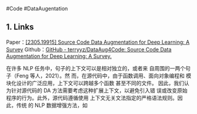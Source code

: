 #Code #DataAugentation
## 1. Links
Paper：[[2305.19915] Source Code Data Augmentation for Deep Learning: A Survey](https://arxiv.org/abs/2305.19915)
Github：[GitHub - terryyz/DataAug4Code: Source Code Data Augmentation for Deep Learning: A Survey.](https://github.com/terryyz/DataAug4Code)


在许多 NLP 任务中，句子的上下文可以是相对独立的，或者来 自周围的一两个句子（Feng 等人，2021）。然 而，在源代码中，由于函数调用、面向对象编程和 模块化设计的广泛应用，上下文可以跨越多个函数 甚至不同的文件。 因此，我们认为针对源代码的 DA 方法需要考虑这种扩展上下文，以避免引入错 误或改变原始程序的行为。此外，源代码遵循使用 上下文无关文法指定的严格语法规则。因此，传统 的 NLP 数据增强方法，如